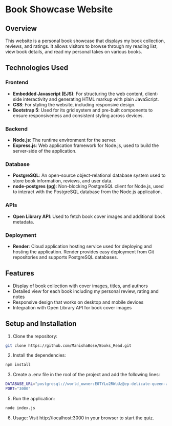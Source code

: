 # Book Showcase Website

## Overview
This website is a personal book showcase that displays my book collection, reviews, and ratings. It allows visitors to browse through my reading list, view book details, and read my personal takes on various books.

## Technologies Used

### Frontend
- **Embedded Javascript (EJS)**: For structuring the web content, client-side interactivity and generating HTML markup with plain JavaScript.
- **CSS**: For styling the website, including responsive design.
- **Bootstrap 5**: Used for its grid system and pre-built components to ensure responsiveness and consistent styling across devices.

### Backend
- **Node.js**: The runtime environment for the server.
- **Express.js**: Web application framework for Node.js, used to build the server-side of the application.

### Database
- **PostgreSQL**: An open-source object-relational database system used to store book information, reviews, and user data.
- **node-postgres (pg)**: Non-blocking PostgreSQL client for Node.js, used to interact with the PostgreSQL database from the Node.js application.

### APIs
- **Open Library API**: Used to fetch book cover images and additional book metadata.

### Deployment
- **Render**: Cloud application hosting service used for deploying and hosting the application. Render provides easy deployment from Git repositories and supports PostgreSQL databases.

## Features
- Display of book collection with cover images, titles, and authors
- Detailed view for each book including my personal review, rating and notes
- Responsive design that works on desktop and mobile devices
- Integration with Open Library API for book cover images

## Setup and Installation
1. Clone the repository:
````bash
git clone https://github.com/ManishaBose/Books_Read.git
````
2. Install the dependencies:
````bash
npm install
````
3. Create a .env file in the rool of the project and add the following lines:
````bash
DATABASE_URL="postgresql://world_owner:E0TYLo2RWuUz@ep-delicate-queen-a1gxmygl.ap-southeast-1.aws.neon.tech/books_read?sslmode=require"
PORT="3000"
````
5. Run the application:
````bash
node index.js
````
6. Usage:
Visit http://localhost:3000 in your browser to start the quiz.